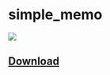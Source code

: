 # simple_memo


![](https://play-lh.googleusercontent.com/zIE2jshKRs2qs0xTwVtuh7esZtxAfTI5rOUvSV6mRoa0pacNcc96TV7KoEFmBynTNw=w5120-h2880-rw)

## [Download](https://play.google.com/store/apps/details?id=com.jhschallenges.simple_memo.simple_memo)
